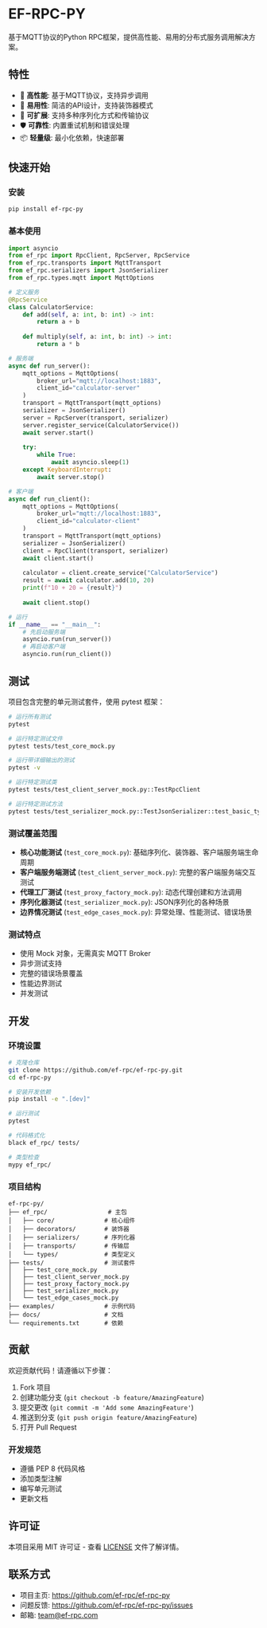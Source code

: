 # EF-RPC-PY

基于MQTT协议的Python RPC框架，提供高性能、易用的分布式服务调用解决方案。

## 特性

- 🚀 **高性能**: 基于MQTT协议，支持异步调用
- 🔧 **易用性**: 简洁的API设计，支持装饰器模式
- 🔌 **可扩展**: 支持多种序列化方式和传输协议
- 🛡️ **可靠性**: 内置重试机制和错误处理
- 📦 **轻量级**: 最小化依赖，快速部署

## 快速开始

### 安装

```bash
pip install ef-rpc-py
```

### 基本使用

```python
import asyncio
from ef_rpc import RpcClient, RpcServer, RpcService
from ef_rpc.transports import MqttTransport
from ef_rpc.serializers import JsonSerializer
from ef_rpc.types.mqtt import MqttOptions

# 定义服务
@RpcService
class CalculatorService:
    def add(self, a: int, b: int) -> int:
        return a + b
    
    def multiply(self, a: int, b: int) -> int:
        return a * b

# 服务端
async def run_server():
    mqtt_options = MqttOptions(
        broker_url="mqtt://localhost:1883",
        client_id="calculator-server"
    )
    transport = MqttTransport(mqtt_options)
    serializer = JsonSerializer()
    server = RpcServer(transport, serializer)
    server.register_service(CalculatorService())
    await server.start()
    
    try:
        while True:
            await asyncio.sleep(1)
    except KeyboardInterrupt:
        await server.stop()

# 客户端
async def run_client():
    mqtt_options = MqttOptions(
        broker_url="mqtt://localhost:1883",
        client_id="calculator-client"
    )
    transport = MqttTransport(mqtt_options)
    serializer = JsonSerializer()
    client = RpcClient(transport, serializer)
    await client.start()
    
    calculator = client.create_service("CalculatorService")
    result = await calculator.add(10, 20)
    print(f"10 + 20 = {result}")
    
    await client.stop()

# 运行
if __name__ == "__main__":
    # 先启动服务端
    asyncio.run(run_server())
    # 再启动客户端
    asyncio.run(run_client())
```

## 测试

项目包含完整的单元测试套件，使用 pytest 框架：

```bash
# 运行所有测试
pytest

# 运行特定测试文件
pytest tests/test_core_mock.py

# 运行带详细输出的测试
pytest -v

# 运行特定测试类
pytest tests/test_client_server_mock.py::TestRpcClient

# 运行特定测试方法
pytest tests/test_serializer_mock.py::TestJsonSerializer::test_basic_types
```

### 测试覆盖范围

- **核心功能测试** (`test_core_mock.py`): 基础序列化、装饰器、客户端服务端生命周期
- **客户端服务端测试** (`test_client_server_mock.py`): 完整的客户端服务端交互测试
- **代理工厂测试** (`test_proxy_factory_mock.py`): 动态代理创建和方法调用
- **序列化器测试** (`test_serializer_mock.py`): JSON序列化的各种场景
- **边界情况测试** (`test_edge_cases_mock.py`): 异常处理、性能测试、错误场景

### 测试特点

- 使用 Mock 对象，无需真实 MQTT Broker
- 异步测试支持
- 完整的错误场景覆盖
- 性能边界测试
- 并发测试

## 开发

### 环境设置

```bash
# 克隆仓库
git clone https://github.com/ef-rpc/ef-rpc-py.git
cd ef-rpc-py

# 安装开发依赖
pip install -e ".[dev]"

# 运行测试
pytest

# 代码格式化
black ef_rpc/ tests/

# 类型检查
mypy ef_rpc/
```

### 项目结构

```
ef-rpc-py/
├── ef_rpc/                 # 主包
│   ├── core/              # 核心组件
│   ├── decorators/        # 装饰器
│   ├── serializers/       # 序列化器
│   ├── transports/        # 传输层
│   └── types/             # 类型定义
├── tests/                 # 测试套件
│   ├── test_core_mock.py
│   ├── test_client_server_mock.py
│   ├── test_proxy_factory_mock.py
│   ├── test_serializer_mock.py
│   └── test_edge_cases_mock.py
├── examples/              # 示例代码
├── docs/                  # 文档
└── requirements.txt       # 依赖
```

## 贡献

欢迎贡献代码！请遵循以下步骤：

1. Fork 项目
2. 创建功能分支 (`git checkout -b feature/AmazingFeature`)
3. 提交更改 (`git commit -m 'Add some AmazingFeature'`)
4. 推送到分支 (`git push origin feature/AmazingFeature`)
5. 打开 Pull Request

### 开发规范

- 遵循 PEP 8 代码风格
- 添加类型注解
- 编写单元测试
- 更新文档

## 许可证

本项目采用 MIT 许可证 - 查看 [LICENSE](LICENSE) 文件了解详情。

## 联系方式

- 项目主页: https://github.com/ef-rpc/ef-rpc-py
- 问题反馈: https://github.com/ef-rpc/ef-rpc-py/issues
- 邮箱: team@ef-rpc.com 
